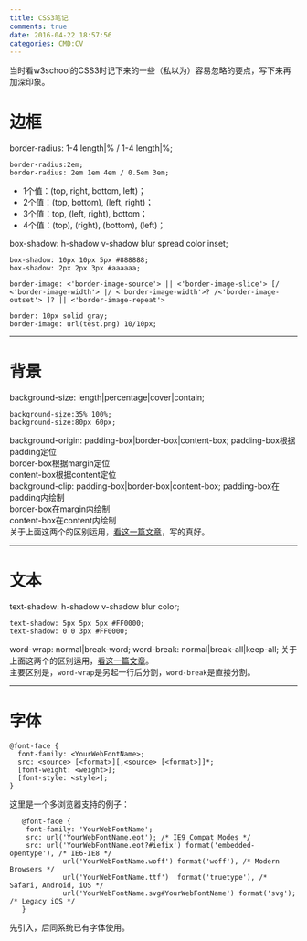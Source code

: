 ```yaml
---
title: CSS3笔记
comments: true
date: 2016-04-22 18:57:56
categories: CMD:CV
---
```

当时看w3school的CSS3时记下来的一些（私以为）容易忽略的要点，写下来再加深印象。
# 边框
border-radius: 1-4 length|% / 1-4 length|%;  
```
border-radius:2em;
border-radius: 2em 1em 4em / 0.5em 3em;
```
- 1个值：(top, right, bottom, left)；
- 2个值：(top, bottom), (left, right)；
- 3个值：top, (left, right), bottom；
- 4个值：(top), (right), (bottom), (left)；
  
box-shadow: h-shadow v-shadow blur spread color inset;  
```
box-shadow: 10px 10px 5px #888888;
box-shadow: 2px 2px 3px #aaaaaa;
```
`border-image: <'border-image-source'> || <'border-image-slice'> [/ <'border-image-width'> |/ <'border-image-width'>? /<'border-image-outset'> ]? || <'border-image-repeat'>`
```
border: 10px solid gray;
border-image: url(test.png) 10/10px;
```
***
# 背景
background-size: length|percentage|cover|contain;
```
background-size:35% 100%;
background-size:80px 60px;
```
background-origin: padding-box|border-box|content-box;
padding-box根据padding定位  
border-box根据margin定位  
content-box根据content定位  
background-clip: padding-box|border-box|content-box;
padding-box在padding内绘制  
border-box在margin内绘制  
content-box在content内绘制  
关于上面这两个的区别运用，[看这一篇文章](//www.planabc.net/2008/04/14/background-clip_background-origin/)，写的真好。  
***
# 文本
text-shadow: h-shadow v-shadow blur color;
```
text-shadow: 5px 5px 5px #FF0000;
text-shadow: 0 0 3px #FF0000;
```
word-wrap: normal|break-word;
word-break: normal|break-all|keep-all;
关于上面这两个的区别运用，[看这一篇文章](//blog.csdn.net/u011043843/article/details/39375677?utm_source=tuicool&utm_medium=referral)。  
主要区别是，`word-wrap`是另起一行后分割，`word-break`是直接分割。
***
# 字体
```
@font-face {
  font-family: <YourWebFontName>;
  src: <source> [<format>][,<source> [<format>]]*;
  [font-weight: <weight>];
  [font-style: <style>];
}
```
这里是一个多浏览器支持的例子：
```
   @font-face {
	font-family: 'YourWebFontName';
	src: url('YourWebFontName.eot'); /* IE9 Compat Modes */
	src: url('YourWebFontName.eot?#iefix') format('embedded-opentype'), /* IE6-IE8 */
             url('YourWebFontName.woff') format('woff'), /* Modern Browsers */
             url('YourWebFontName.ttf')  format('truetype'), /* Safari, Android, iOS */
             url('YourWebFontName.svg#YourWebFontName') format('svg'); /* Legacy iOS */
   }
```
先引入，后同系统已有字体使用。
